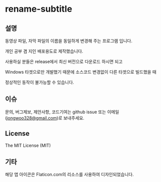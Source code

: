 # rename-subtitle

## 설명

동영상 파일, 자막 파일의 이름을 동일하게 변경해 주는 프로그램 입니다.

개인 공부 겸 지인 배포용도로 제작했습니다.

사용하실 분들은 release에서 최신 버전으로 다운로드 하시면 되고 

Windows 타겟으로만 개발했기 때문에 소스코드 변경없이 다른 타겟으로 빌드했을 때

정상적인 동작이 불가능할 수 있습니다.

## 이슈

문의, 버그제보, 제안사항, 코드기여는 github issue 또는 이메일 (jongwoo328@gmail.com)로 보내주세요.

## License

The MIT License (MIT)

## 기타

해당 앱 아이콘은 Flaticon.com의 리소스를 사용하여 디자인되었습니다.